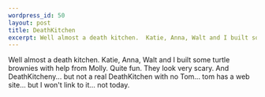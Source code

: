 ```yaml
--- 
wordpress_id: 50
layout: post
title: DeathKitchen
excerpt: Well almost a death kitchen.  Katie, Anna, Walt and I built some turtle brownies with help from Molly.  Quite fun.  They look very scary.  And DeathKitcheny... but not a real DeathKitchen with no Tom... tom has a web site... but I won't link to it... not today.
---
```

Well almost a death kitchen.  Katie, Anna, Walt and I built some turtle brownies with help from Molly.  Quite fun.  They look very scary.  And DeathKitcheny... but not a real DeathKitchen with no Tom... tom has a web site... but I won't link to it... not today.
